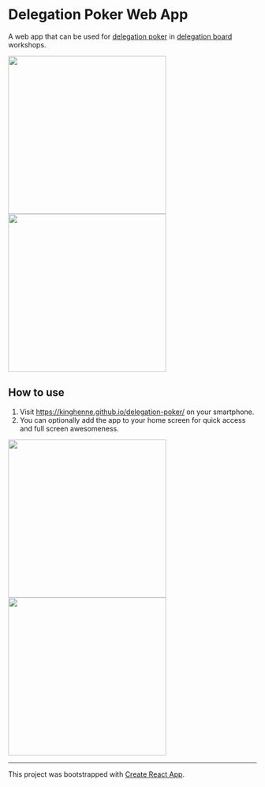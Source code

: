 Delegation Poker Web App
========================

A web app that can be used for [delegation poker][] in [delegation board][] workshops.

<img src="https://cloud.githubusercontent.com/assets/761683/18763259/c6355368-810c-11e6-9092-899d7f9312f4.PNG" width="320" />
<img src="https://cloud.githubusercontent.com/assets/761683/18763258/c62b265e-810c-11e6-9699-9e2dc24b0e3e.PNG" width="320" />

How to use
----------

1. Visit https://kinghenne.github.io/delegation-poker/ on your smartphone.
2. You can optionally add the app to your home screen for quick access and full screen awesomeness.

<img src="https://cloud.githubusercontent.com/assets/761683/18763257/c62b2cf8-810c-11e6-8833-2e3a008848c5.PNG" width="320" />
<img src="https://cloud.githubusercontent.com/assets/761683/18763255/c626d04a-810c-11e6-81f0-e8857cc1f71c.PNG" width="320" />

---

This project was bootstrapped with [Create React App][].

[delegation poker]: https://management30.com/product/delegation-poker/
[delegation board]: https://management30.com/practice/delegation-board/
[Create React App]: https://github.com/facebookincubator/create-react-app
